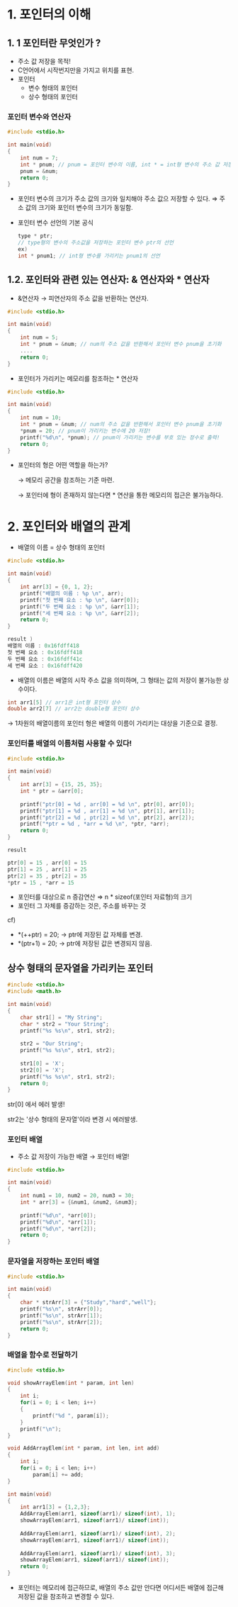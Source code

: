 # 1. 포인터의 이해

## 1. 1 포인터란 무엇인가 ?

- 주소 값 저장을 목적!
- C언어에서 시작번지만을 가지고 위치를 표현.
- 포인터
    - 변수 형태의 포인터
    - 상수 형태의 포인터

### 포인터 변수와 연산자

```c
#include <stdio.h>

int main(void)
{
    int num = 7;
    int * pnum; // pnum = 포인터 변수의 이름, int * = int형 변수의 주소 값 저장하는 포인터 변수 선언
    pnum = &num;
    return 0;
}
```

- 포인터 변수의 크기가 주소 값의 크기와 일치해야 주소 값으 저장할 수 있다. ⇒ 주소 값의 크기와 포인터 변수의 크기가 동일함.
- 포인터 변수 선언의 기본 공식

    ```c
    type * ptr;
    // type형의 변수의 주소값을 저장하는 포인터 변수 ptr의 선언
    ex)
    int * pnum1; // int형 변수를 가리키는 pnum1의 선언
    ```

## 1.2. 포인터와 관련 있는 연산자: & 연산자와 * 연산자

- &연산자 → 피연산자의 주소 값을 반환하는 연산자.

```c
#include <stdio.h>

int main(void)
{
    int num = 5;
    int * pnum = &num; // num의 주소 값을 반환해서 포인터 변수 pnum을 초기화
    ....
    return 0;
}
```

- 포인터가 가리키는 메모리를 참조하는 * 연산자

```c
#include <stdio.h>

int main(void)
{
    int num = 10;
    int * pnum = &num; // num의 주소 값을 반환해서 포인터 변수 pnum을 초기화
    *pnum = 20; // pnum이 가리키는 변수에 20 저장!
    printf("%d\n", *pnum); // pnum이 가리키는 변수를 부호 있는 정수로 출력!
    return 0;
}
```

- 포인터의 형은 어떤 역할을 하는가?

    → 메모리 공간을 참조하는 기준 마련.

    → 포인터에 형이 존재하지 않는다면 * 연산을 통한 메모리의 접근은 불가능하다.

# 2. 포인터와 배열의 관계

- 배열의 이름 = 상수 형태의 포인터

```c
#include <stdio.h>

int main(void)
{
    int arr[3] = {0, 1, 2};
    printf("배열의 이름 : %p \n", arr);
    printf("첫 번째 요소 : %p \n", &arr[0]);
    printf("두 번째 요소 : %p \n", &arr[1]);
    printf("세 번째 요소 : %p \n", &arr[2]);
    return 0;
}

result )
배열의 이름 : 0x16fdff418 
첫 번째 요소 : 0x16fdff418 
두 번째 요소 : 0x16fdff41c 
세 번째 요소 : 0x16fdff420
```

- 배열의 이름은 배열의 시작 주소 값을 의미하며, 그 형태는 값의 저장이 불가능한 상수이다.

```c
int arr1[5] // arr1은 int형 포인터 상수
double arr2[7] // arr2는 double형 포인터 상수
```

→ 1차원의 배열이름의 포인터 형은 배열의 이름이 가리키는 대상을 기준으로 결정.

### 포인터를 배열의 이름처럼 사용할 수 있다!

```c
#include <stdio.h>

int main(void)
{
    int arr[3] = {15, 25, 35};
    int * ptr = &arr[0];
    
    printf("ptr[0] = %d , arr[0] = %d \n", ptr[0], arr[0]);
    printf("ptr[1] = %d , arr[1] = %d \n", ptr[1], arr[1]);
    printf("ptr[2] = %d , ptr[2] = %d \n", ptr[2], arr[2]);
    printf("*ptr = %d , *arr = %d \n", *ptr, *arr);
    return 0;
}

result

ptr[0] = 15 , arr[0] = 15 
ptr[1] = 25 , arr[1] = 25 
ptr[2] = 35 , ptr[2] = 35 
*ptr = 15 , *arr = 15
```

- 포인터를 대상으로 n 증감연산 ⇒ n * sizeof(포인터 자료형)의 크기
- 포인터 그 자체를 증감하는 것은, 주소를 바꾸는 것

cf)

- *(++ptr) = 20;  → ptr에 저장된 값 자체를 변경.
- *(ptr+1) = 20; → ptr에 저장된 값은 변경되지 않음.

## 상수 형태의 문자열을 가리키는 포인터

```c
#include <stdio.h>
#include <math.h>

int main(void)
{
    char str1[] = "My String";
    char * str2 = "Your String";
    printf("%s %s\n", str1, str2);
    
    str2 = "Our String";
    printf("%s %s\n", str1, str2);
    
    str1[0] = 'X';
    str2[0] = 'X';
    printf("%s %s\n", str1, str2);
    return 0;
}
```

str[0] 에서 에러 발생! 

str2는 '상수 형태의 문자열'이라 변경 시 에러발생.

### 포인터 배열

- 주소 값 저장이 가능한 배열 → 포인터 배열!

```c
#include <stdio.h>

int main(void)
{
    int num1 = 10, num2 = 20, num3 = 30;
    int * arr[3] = {&num1, &num2, &num3};
    
    printf("%d\n", *arr[0]);
    printf("%d\n", *arr[1]);
    printf("%d\n", *arr[2]);
    return 0;
}
```

### 문자열을 저장하는 포인터 배열

```c
#include <stdio.h>

int main(void)
{
    char * strArr[3] = {"Study","hard","well"};
    printf("%s\n", strArr[0]);
    printf("%s\n", strArr[1]);
    printf("%s\n", strArr[2]);
    return 0;
}
```

### 배열을 함수로 전달하기

```c
#include <stdio.h>

void showArrayElem(int * param, int len)
{
    int i;
    for(i = 0; i < len; i++)
    {
        printf("%d ", param[i]);
    }
    printf("\n");
}

void AddArrayElem(int * param, int len, int add)
{
    int i;
    for(i = 0; i < len; i++)
        param[i] += add;
}

int main(void)
{
    int arr1[3] = {1,2,3};
    AddArrayElem(arr1, sizeof(arr1)/ sizeof(int), 1);
    showArrayElem(arr1, sizeof(arr1)/ sizeof(int));
    
    AddArrayElem(arr1, sizeof(arr1)/ sizeof(int), 2);
    showArrayElem(arr1, sizeof(arr1)/ sizeof(int));
    
    AddArrayElem(arr1, sizeof(arr1)/ sizeof(int), 3);
    showArrayElem(arr1, sizeof(arr1)/ sizeof(int));
    return 0;
}
```

- 포인터는 메모리에 접근하므로, 배열의 주소 값만 안다면 어디서든 배열에 접근해 저장된 값을 참조하고 변경할 수 있다.
